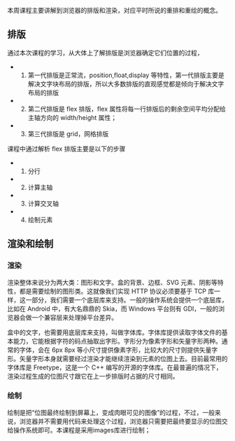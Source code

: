 本周课程主要讲解到浏览器的排版和渲染，对应平时所说的重排和重绘的概念。

## 排版

通过本次课程的学习，从大体上了解排版是浏览器确定它们位置的过程，

- 1. 第一代排版是正常流，position,float,display 等特性，第一代排版主要是解决文字块布局的排版，所以大多数排版的直观感觉都是倾向于解决文字布局的排版
- 2. 第二代排版是 flex 排版，flex 属性将每一行排版后的剩余空间平均分配给主轴方向的 width/height 属性；
- 3. 第三代排版是 grid，网格排版

课程中通过解析 flex 排版主要是以下的步骤

- 1. 分行
- 2. 计算主轴
- 3. 计算交叉轴
- 4. 绘制元素

## 渲染和绘制

### 渲染

渲染整体来说分为两大类：图形和文字。盒的背景、边框、SVG 元素、阴影等特性，都是需要绘制的图形类。这就像我们实现 HTTP 协议必须要基于 TCP 库一样，这一部分，我们需要一个底层库来支持。一般的操作系统会提供一个底层库，比如在 Android 中，有大名鼎鼎的 Skia，而 Windows 平台则有 GDI，一般的浏览器会做一个兼容层来处理掉平台差异。

盒中的文字，也需要用底层库来支持，叫做字体库。字体库提供读取字体文件的基本能力，它能根据字符的码点抽取出字形。字形分为像素字形和矢量字形两种。通常的字体，会在 6px 8px 等小尺寸提供像素字形，比较大的尺寸则提供矢量字形。矢量字形本身就需要经过渲染才能继续渲染到元素的位图上去。目前最常用的字体库是 Freetype，这是一个 C++ 编写的开源的字体库。在最普遍的情况下，渲染过程生成的位图尺寸跟它在上一步排版时占据的尺寸相同。

### 绘制

绘制是把“位图最终绘制到屏幕上，变成肉眼可见的图像”的过程，不过，一般来说，浏览器并不需要用代码来处理这个过程，浏览器只需要把最终要显示的位图交给操作系统即可。本课程是采用images库进行绘制；